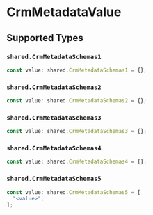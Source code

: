 # CrmMetadataValue


## Supported Types

### `shared.CrmMetadataSchemas1`

```typescript
const value: shared.CrmMetadataSchemas1 = {};
```

### `shared.CrmMetadataSchemas2`

```typescript
const value: shared.CrmMetadataSchemas2 = {};
```

### `shared.CrmMetadataSchemas3`

```typescript
const value: shared.CrmMetadataSchemas3 = {};
```

### `shared.CrmMetadataSchemas4`

```typescript
const value: shared.CrmMetadataSchemas4 = {};
```

### `shared.CrmMetadataSchemas5`

```typescript
const value: shared.CrmMetadataSchemas5 = [
  "<value>",
];
```

